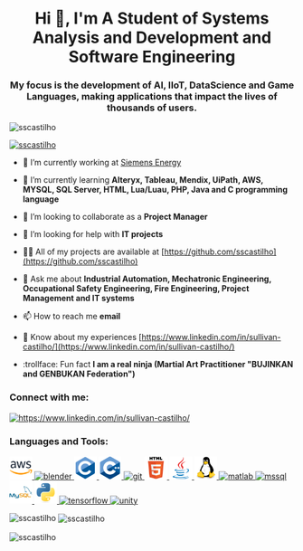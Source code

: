 <h1 align="center">Hi 👋, I'm A Student of Systems Analysis and Development and Software Engineering</h1>
<h3 align="center">My focus is the development of AI, IIoT, DataScience and Game Languages, making applications that impact the lives of thousands of users.</h3>

<p align="left"> <img src="https://komarev.com/ghpvc/?username=sscastilho&label=Profile%20views&color=0e75b6&style=flat" alt="sscastilho" /> </p>

<p align="left"> <a href="https://github.com/ryo-ma/github-profile-trophy"><img src="https://github-profile-trophy.vercel.app/?username=sscastilho" alt="sscastilho" /></a> </p>

- 🔭 I’m currently working at [Siemens Energy](https://www.siemens-energy.com/global/en.html)

- 🌱 I’m currently learning **Alteryx, Tableau, Mendix, UiPath, AWS, MYSQL, SQL Server, HTML, Lua/Luau, PHP, Java and C programming language**

- 👯 I’m looking to collaborate as a **Project Manager**

- 🤝 I’m looking for help with **IT projects**

- 👨‍💻 All of my projects are available at [https://github.com/sscastilho](https://github.com/sscastilho)

- 💬 Ask me about **Industrial Automation, Mechatronic Engineering, Occupational Safety Engineering, Fire Engineering, Project Management and IT systems**

- 📫 How to reach me **email**

- 📄 Know about my experiences [https://www.linkedin.com/in/sullivan-castilho/](https://www.linkedin.com/in/sullivan-castilho/)

- :trollface: Fun fact **I am a real ninja (Martial Art Practitioner "BUJINKAN and GENBUKAN Federation")**

<h3 align="left">Connect with me:</h3>
<p align="left">
<a href="https://linkedin.com/in/sullivan-castilho/" target="blank"><img align="center" src="https://raw.githubusercontent.com/rahuldkjain/github-profile-readme-generator/master/src/images/icons/Social/linked-in-alt.svg" alt="https://www.linkedin.com/in/sullivan-castilho/" height="30" width="40" /></a>
</p>

<h3 align="left">Languages and Tools:</h3>
<p align="left"> <a href="https://aws.amazon.com" target="_blank" rel="noreferrer"> <img src="https://raw.githubusercontent.com/devicons/devicon/master/icons/amazonwebservices/amazonwebservices-original-wordmark.svg" alt="aws" width="40" height="40"/> </a> <a href="https://www.blender.org/" target="_blank" rel="noreferrer"> <img src="https://download.blender.org/branding/community/blender_community_badge_white.svg" alt="blender" width="40" height="40"/> </a> <a href="https://www.cprogramming.com/" target="_blank" rel="noreferrer"> <img src="https://raw.githubusercontent.com/devicons/devicon/master/icons/c/c-original.svg" alt="c" width="40" height="40"/> </a> <a href="https://www.w3schools.com/cpp/" target="_blank" rel="noreferrer"> <img src="https://raw.githubusercontent.com/devicons/devicon/master/icons/cplusplus/cplusplus-original.svg" alt="cplusplus" width="40" height="40"/> </a> <a href="https://git-scm.com/" target="_blank" rel="noreferrer"> <img src="https://www.vectorlogo.zone/logos/git-scm/git-scm-icon.svg" alt="git" width="40" height="40"/> </a> <a href="https://www.w3.org/html/" target="_blank" rel="noreferrer"> <img src="https://raw.githubusercontent.com/devicons/devicon/master/icons/html5/html5-original-wordmark.svg" alt="html5" width="40" height="40"/> </a> <a href="https://www.java.com" target="_blank" rel="noreferrer"> <img src="https://raw.githubusercontent.com/devicons/devicon/master/icons/java/java-original.svg" alt="java" width="40" height="40"/> </a> <a href="https://www.linux.org/" target="_blank" rel="noreferrer"> <img src="https://raw.githubusercontent.com/devicons/devicon/master/icons/linux/linux-original.svg" alt="linux" width="40" height="40"/> </a> <a href="https://www.mathworks.com/" target="_blank" rel="noreferrer"> <img src="https://upload.wikimedia.org/wikipedia/commons/2/21/Matlab_Logo.png" alt="matlab" width="40" height="40"/> </a> <a href="https://www.microsoft.com/en-us/sql-server" target="_blank" rel="noreferrer"> <img src="https://www.svgrepo.com/show/303229/microsoft-sql-server-logo.svg" alt="mssql" width="40" height="40"/> </a> <a href="https://www.mysql.com/" target="_blank" rel="noreferrer"> <img src="https://raw.githubusercontent.com/devicons/devicon/master/icons/mysql/mysql-original-wordmark.svg" alt="mysql" width="40" height="40"/> </a> <a href="https://www.python.org" target="_blank" rel="noreferrer"> <img src="https://raw.githubusercontent.com/devicons/devicon/master/icons/python/python-original.svg" alt="python" width="40" height="40"/> </a> <a href="https://www.tensorflow.org" target="_blank" rel="noreferrer"> <img src="https://www.vectorlogo.zone/logos/tensorflow/tensorflow-icon.svg" alt="tensorflow" width="40" height="40"/> </a> <a href="https://unity.com/" target="_blank" rel="noreferrer"> <img src="https://www.vectorlogo.zone/logos/unity3d/unity3d-icon.svg" alt="unity" width="40" height="40"/> </a> </p>

<p><img align="left" src="https://github-readme-stats.vercel.app/api/top-langs?username=sscastilho&show_icons=true&locale=en&layout=compact" alt="sscastilho" /></p>

<p>&nbsp;<img align="center" src="https://github-readme-stats.vercel.app/api?username=sscastilho&show_icons=true&locale=en" alt="sscastilho" /></p>

<p><img align="center" src="https://github-readme-streak-stats.herokuapp.com/?user=sscastilho&" alt="sscastilho" /></p>
